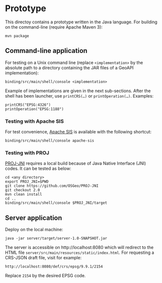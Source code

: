 # Prototype

This directoy contains a prototype written in the Java language.
For building on the command-line (require Apache Maven 3):

```shell
mvn package
```

## Command-line application
For testing on a Unix command line (replace `<implementation>` by the absolute
path to a directory containing the JAR files of a GeoAPI implementation):

```shell
binding/src/main/shell/console <implementation>
```

Example of implementations are given in the next sub-sections.
After the shell has been launcher, use `printCRS(…)` or `printOperation(…)`.
Examples:

```
printCRS("EPSG:4326")
printOperation("EPSG:1188")
```


### Testing with Apache SIS
For test convenience, [Apache SIS](https://sis.apache.org/) is available with the following shortcut:

```shell
binding/src/main/shell/console apache-sis
```

### Testing with PROJ
[PROJ-JNI](https://github.com/OSGeo/PROJ-JNI) requires a local build
because of Java Native Interface (JNI) codes.
It can be tested as below:

```
cd <any directory>
export PROJ_JNI=$PWD
git clone https://github.com/OSGeo/PROJ-JNI
git checkout 2.0
mvn clean install
cd ..
binding/src/main/shell/console $PROJ_JNI/target
```


## Server application
Deploy on the local machine:

```
java -jar server/target/server-1.0-SNAPSHOT.jar
```

The server is accessible on http://localhost:8080 which will redirect
to the HTML file `server/src/main/resources/static/index.html`.
For requesting a CRS-JSON draft file, visit for example:

```
http://localhost:8080/def/crs/epsg/9.9.1/2154
```

Replace `2154` by the desired EPSG code.
